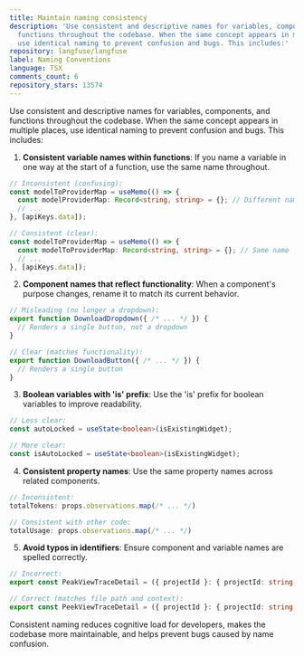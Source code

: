 ```yaml
---
title: Maintain naming consistency
description: 'Use consistent and descriptive names for variables, components, and
  functions throughout the codebase. When the same concept appears in multiple places,
  use identical naming to prevent confusion and bugs. This includes:'
repository: langfuse/langfuse
label: Naming Conventions
language: TSX
comments_count: 6
repository_stars: 13574
---
```


Use consistent and descriptive names for variables, components, and functions throughout the codebase. When the same concept appears in multiple places, use identical naming to prevent confusion and bugs. This includes:

1. **Consistent variable names within functions**: If you name a variable in one way at the start of a function, use the same name throughout.

```typescript
// Inconsistent (confusing):
const modelToProviderMap = useMemo(() => {
  const modelProviderMap: Record<string, string> = {}; // Different name!
  // ...
}, [apiKeys.data]);

// Consistent (clear):
const modelToProviderMap = useMemo(() => {
  const modelToProviderMap: Record<string, string> = {}; // Same name
  // ...
}, [apiKeys.data]);
```

2. **Component names that reflect functionality**: When a component's purpose changes, rename it to match its current behavior.

```typescript
// Misleading (no longer a dropdown):
export function DownloadDropdown({ /* ... */ }) {
  // Renders a single button, not a dropdown
}

// Clear (matches functionality):
export function DownloadButton({ /* ... */ }) {
  // Renders a single button
}
```

3. **Boolean variables with 'is' prefix**: Use the 'is' prefix for boolean variables to improve readability.

```typescript
// Less clear:
const autoLocked = useState<boolean>(isExistingWidget);

// More clear:
const isAutoLocked = useState<boolean>(isExistingWidget);
```

4. **Consistent property names**: Use the same property names across related components.

```typescript
// Inconsistent:
totalTokens: props.observations.map(/* ... */)

// Consistent with other code:
totalUsage: props.observations.map(/* ... */)
```

5. **Avoid typos in identifiers**: Ensure component and variable names are spelled correctly.

```typescript
// Incorrect:
export const PeakViewTraceDetail = ({ projectId }: { projectId: string }) => {

// Correct (matches file path and context):
export const PeekViewTraceDetail = ({ projectId }: { projectId: string }) => {
```

Consistent naming reduces cognitive load for developers, makes the codebase more maintainable, and helps prevent bugs caused by name confusion.